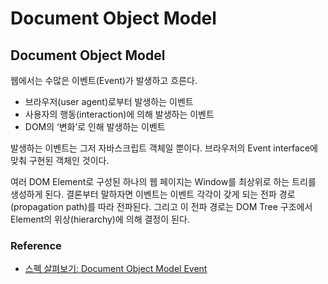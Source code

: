 # Document Object Model

## **Document Object Model**

웹에서는 수많은 이벤트(Event)가 발생하고 흐른다.

- 브라우저(user agent)로부터 발생하는 이벤트
- 사용자의 행동(interaction)에 의해 발생하는 이벤트
- DOM의 ‘변화’로 인해 발생하는 이벤트

발생하는 이벤트는 그저 자바스크립트 객체일 뿐이다. 브라우저의 Event interface에 맞춰 구현된 객체인 것이다.

여러 DOM Element로 구성된 하나의 웹 페이지는 Window를 최상위로 하는 트리를 생성하게 된다. 결론부터 말하자면 이벤트는 이벤트 각각이 갖게 되는 전파 경로(propagation path)를 따라 전파된다. 그리고 이 전파 경로는 DOM Tree 구조에서 Element의 위상(hierarchy)에 의해 결정이 된다.

### **Reference**

- [스펙 살펴보기: Document Object Model Event](https://jbee.io/web/about-event-in-the-web/)
